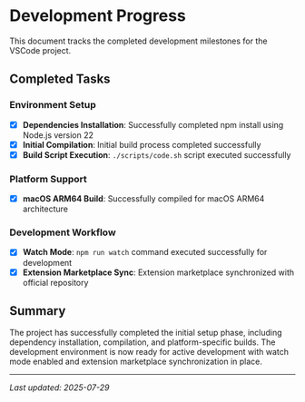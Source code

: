 # Development Progress

This document tracks the completed development milestones for the VSCode project.

## Completed Tasks

### Environment Setup
- [x] **Dependencies Installation**: Successfully completed npm install using Node.js version 22
- [x] **Initial Compilation**: Initial build process completed successfully
- [x] **Build Script Execution**: `./scripts/code.sh` script executed successfully

### Platform Support
- [x] **macOS ARM64 Build**: Successfully compiled for macOS ARM64 architecture

### Development Workflow
- [x] **Watch Mode**: `npm run watch` command executed successfully for development
- [x] **Extension Marketplace Sync**: Extension marketplace synchronized with official repository

## Summary

The project has successfully completed the initial setup phase, including dependency installation, compilation, and platform-specific builds. The development environment is now ready for active development with watch mode enabled and extension marketplace synchronization in place.

---

*Last updated: 2025-07-29*

